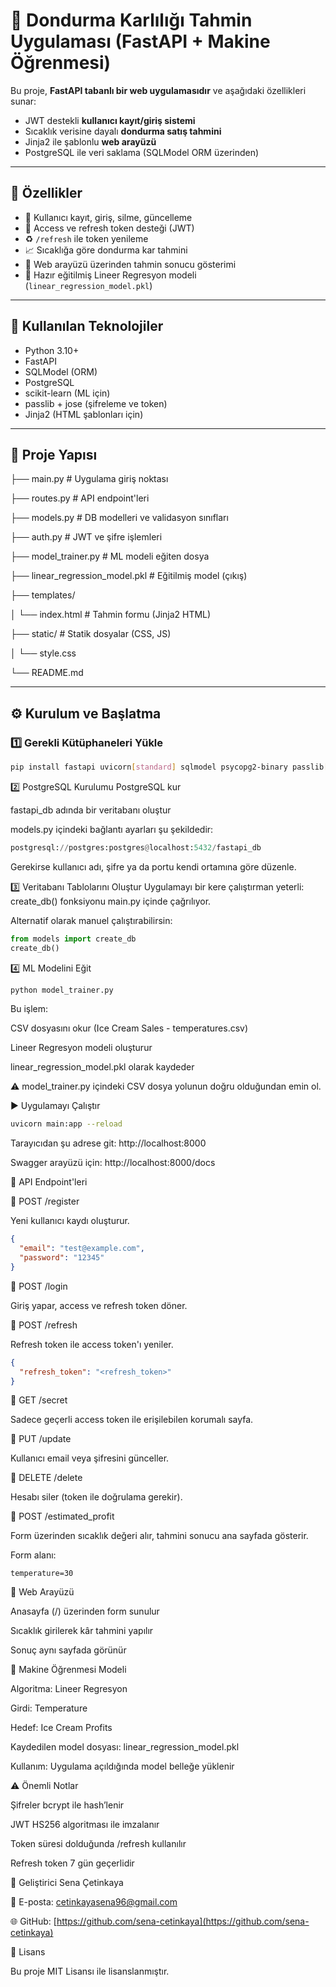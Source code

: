 # 🍦 Dondurma Karlılığı Tahmin Uygulaması (FastAPI + Makine Öğrenmesi)

Bu proje, **FastAPI tabanlı bir web uygulamasıdır** ve aşağıdaki özellikleri sunar:
- JWT destekli **kullanıcı kayıt/giriş sistemi**
- Sıcaklık verisine dayalı **dondurma satış tahmini**
- Jinja2 ile şablonlu **web arayüzü**
- PostgreSQL ile veri saklama (SQLModel ORM üzerinden)

---

## 🧠 Özellikler

- 🔐 Kullanıcı kayıt, giriş, silme, güncelleme
- 🔄 Access ve refresh token desteği (JWT)
- ♻️ `/refresh` ile token yenileme
- 📈 Sıcaklığa göre dondurma kar tahmini
- 🎨 Web arayüzü üzerinden tahmin sonucu gösterimi
- 🧠 Hazır eğitilmiş Lineer Regresyon modeli (`linear_regression_model.pkl`)

---

## 🧾 Kullanılan Teknolojiler

- Python 3.10+
- FastAPI
- SQLModel (ORM)
- PostgreSQL
- scikit-learn (ML için)
- passlib + jose (şifreleme ve token)
- Jinja2 (HTML şablonları için)

---

## 📁 Proje Yapısı

├── main.py # Uygulama giriş noktası

├── routes.py # API endpoint'leri

├── models.py # DB modelleri ve validasyon sınıfları

├── auth.py # JWT ve şifre işlemleri

├── model_trainer.py # ML modeli eğiten dosya

├── linear_regression_model.pkl # Eğitilmiş model (çıkış)

├── templates/

│ └── index.html # Tahmin formu (Jinja2 HTML)

├── static/ # Statik dosyalar (CSS, JS)

│ └── style.css

└── README.md

---

## ⚙️ Kurulum ve Başlatma

### 1️⃣ Gerekli Kütüphaneleri Yükle

```bash
pip install fastapi uvicorn[standard] sqlmodel psycopg2-binary passlib[bcrypt] python-jose scikit-learn jinja2
```

2️⃣ PostgreSQL Kurulumu
PostgreSQL kur

fastapi_db adında bir veritabanı oluştur

models.py içindeki bağlantı ayarları şu şekildedir:

```python
postgresql://postgres:postgres@localhost:5432/fastapi_db
```

Gerekirse kullanıcı adı, şifre ya da portu kendi ortamına göre düzenle.

3️⃣ Veritabanı Tablolarını Oluştur
Uygulamayı bir kere çalıştırman yeterli: create_db() fonksiyonu main.py içinde çağrılıyor.

Alternatif olarak manuel çalıştırabilirsin:

```python
from models import create_db
create_db()
```

4️⃣ ML Modelini Eğit
```bash
python model_trainer.py
```

Bu işlem:

CSV dosyasını okur (Ice Cream Sales - temperatures.csv)

Lineer Regresyon modeli oluşturur

linear_regression_model.pkl olarak kaydeder

⚠️ model_trainer.py içindeki CSV dosya yolunun doğru olduğundan emin ol.

▶️ Uygulamayı Çalıştır
```bash
uvicorn main:app --reload
```

Tarayıcıdan şu adrese git: http://localhost:8000

Swagger arayüzü için: http://localhost:8000/docs

🔌 API Endpoint'leri

📍 POST /register

Yeni kullanıcı kaydı oluşturur.

```json
{
  "email": "test@example.com",
  "password": "12345"
}
```

📍 POST /login

Giriş yapar, access ve refresh token döner.

📍 POST /refresh

Refresh token ile access token'ı yeniler.

```json
{
  "refresh_token": "<refresh_token>"
}
```

📍 GET /secret

Sadece geçerli access token ile erişilebilen korumalı sayfa.

📍 PUT /update

Kullanıcı email veya şifresini günceller.

📍 DELETE /delete

Hesabı siler (token ile doğrulama gerekir).

📍 POST /estimated_profit

Form üzerinden sıcaklık değeri alır, tahmini sonucu ana sayfada gösterir.

Form alanı:
```
temperature=30
```

🎨 Web Arayüzü

Anasayfa (/) üzerinden form sunulur

Sıcaklık girilerek kâr tahmini yapılır

Sonuç aynı sayfada görünür

🤖 Makine Öğrenmesi Modeli

Algoritma: Lineer Regresyon

Girdi: Temperature

Hedef: Ice Cream Profits

Kaydedilen model dosyası: linear_regression_model.pkl

Kullanım: Uygulama açıldığında model belleğe yüklenir

⚠️ Önemli Notlar

Şifreler bcrypt ile hash’lenir

JWT HS256 algoritması ile imzalanır

Token süresi dolduğunda /refresh kullanılır

Refresh token 7 gün geçerlidir

🪪 Geliştirici
Sena Çetinkaya

📧 E-posta: cetinkayasena96@gmail.com

🌐 GitHub: [https://github.com/sena-cetinkaya](https://github.com/sena-cetinkaya)

📄 Lisans

Bu proje MIT Lisansı ile lisanslanmıştır.
